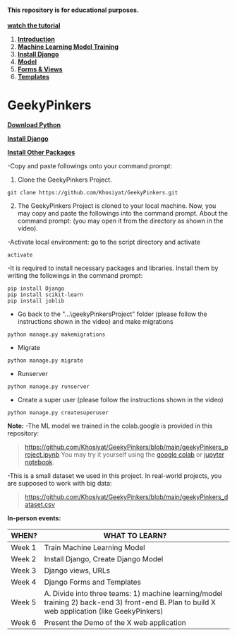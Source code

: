 #### This repository is for educational purposes. 
**[watch the tutorial](https://www.youtube.com/playlist?list=PLoRaeB82EdK6ZIdpklyBUj7qWhvbVDCw- )**


1. **[Introduction](https://www.youtube.com/watch?v=QuVoz2bkssQ)**
2. **[Machine Learning Model Training](https://www.youtube.com/watch?v=QuVoz2bkssQ)**
3. **[Install Django](https://www.youtube.com/watch?v=VWdJOB6hOXU)**
4. **[Model](https://www.youtube.com/watch?v=xtHFkowf55o)**
5. **[Forms & Views](https://www.youtube.com/watch?v=zcGjaVg9iHk)**
6. **[Templates](https://www.youtube.com/watch?v=MxpcVszpVgc)**



# GeekyPinkers

**[Download Python](https://www.python.org/downloads/ )**

**[Install Django](https://docs.djangoproject.com/en/4.2/topics/install/ )**

**[Install Other Packages](https://pypi.org/project/joblib/ )**


-Copy and paste followings onto your command prompt:

1. Clone the GeekyPinkers Project.
```
git clone https://github.com/Khosiyat/GeekyPinkers.git
```

2. The GeekyPinkers Project is cloned to your local machine. Now, you may copy and paste the followings into the command prompt. About the command prompt: (you may open it from the directory as shown in the video).

-Activate local environment: go to the script directory and activate
```python3
activate
```

-It is required to install necessary packages and libraries. Install them by writing the followings in the command prompt:
```python3
pip install Django
pip install scikit-learn
pip install joblib
```

- Go back to the "...\geekyPinkersProject" folder (please follow the instructions shown in the video) and make migrations
```python3
python manage.py makemigrations
```

- Migrate
```python3
python manage.py migrate
```

- Runserver
```python3
python manage.py runserver
```


- Create a super user (please follow the instructions shown in the video) 
```python3
python manage.py createsuperuser
```



**Note:**
-The ML model we trained in the colab.google is provided in this repository:
> https://github.com/Khosiyat/GeekyPinkers/blob/main/geekyPinkers_project.ipynb
You may try it yourself using the [google colab](https://colab.google/notebooks/ ) or [jupyter notebook](https://jupyter.org/try-jupyter/retro/notebooks/?path=Untitled5.ipynb).

-This is a small dataset we used in this project. In real-world projects, you are supposed to work with big data:
> https://github.com/Khosiyat/GeekyPinkers/blob/main/geekyPinkers_dataset.csv





**In-person events:**

| WHEN?  |WHAT TO LEARN?  |
| ------------- | ------------- |
| Week 1  | Train Machine Learning Model  |
| Week 2  | Install Django, Create Django Model  |
| Week 3  | Django views, URLs   |
| Week 4  | Django Forms and Templates  |
| Week 5  | A. Divide into three teams: 1) machine learning/model training 2) back-end 3) front-end B. Plan to build X web application (like GeekyPinkers)  |
| Week 6  | Present the Demo of the X web application  |
